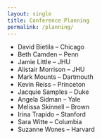```yaml
---
layout: single
title: Conference Planning
permalink: /planning/
---
```


*   David Bietila – Chicago
*   Beth Camden – Penn
*   Jamie Little – JHU
*   Alistair Morrison – JHU
*   Mark Mounts – Dartmouth
*   Kevin Reiss – Princeton
*   Jacquie Samples – Duke
*   Angela Sidman – Yale
*   Melissa Skinnell – Brown
*   Irina Trapido – Stanford
*   Sara Witte – Columbia
*   Suzanne Wones – Harvard
